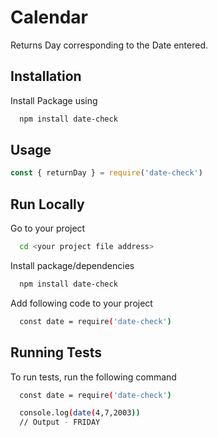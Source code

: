 # Calendar
Returns Day corresponding to the Date entered.


## Installation

Install Package using

```bash
  npm install date-check
```
      
## Usage

```javascript
const { returnDay } = require('date-check')

```



## Run Locally

Go to your project

```bash
  cd <your project file address>
```

Install package/dependencies

```bash
  npm install date-check
```

Add following code to your project

```bash
  const date = require('date-check')
```


## Running Tests

To run tests, run the following command

```bash
  const date = require('date-check')

  console.log(date(4,7,2003))
  // Output - FRIDAY
```


